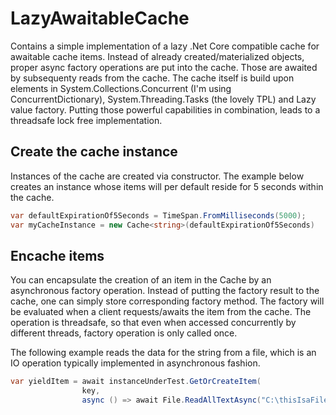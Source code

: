 # LazyAwaitableCache
Contains a simple implementation of a lazy .Net Core compatible cache for awaitable cache items. Instead of already 
created/materialized objects, proper async factory operations are put into the cache. Those are awaited by subsequenty reads from the cache. The cache itself is build upon elements in System.Collections.Concurrent (I'm using ConcurrentDictionary), System.Threading.Tasks (the lovely TPL) and Lazy value factory. Putting those powerful capabilities in combination, leads to a threadsafe lock free implementation.

## Create the cache instance
Instances of the cache are created via constructor. The example below creates an instance whose items will per default reside for 5 seconds within the cache. 
```C#
var defaultExpirationOf5Seconds = TimeSpan.FromMilliseconds(5000);
var myCacheInstance = new Cache<string>(defaultExpirationOf5Seconds)
```

## Encache items
You can encapsulate the creation of an item in the Cache by an asynchronous factory operation. Instead of putting the factory result to the cache, one can simply store corresponding factory method. The factory will be evaluated when a client requests/awaits the item from the cache. The operation is threadsafe, so that even when accessed concurrently by different threads, factory operation is only called once.

The following example reads the data for the string from a file, which is an IO operation typically implemented in asynchronous fashion.

```C#
var yieldItem = await instanceUnderTest.GetOrCreateItem(
                key,
                async () => await File.ReadAllTextAsync("C:\thisIsaFile.txt"));
```


